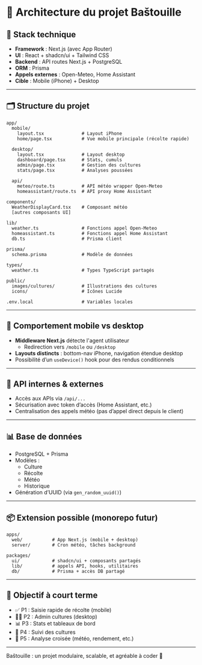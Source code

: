 # 🌿 Architecture du projet Baštouille

## 🧱 Stack technique

- **Framework** : Next.js (avec App Router)
- **UI** : React + shadcn/ui + Tailwind CSS
- **Backend** : API routes Next.js + PostgreSQL
- **ORM** : Prisma
- **Appels externes** : Open-Meteo, Home Assistant
- **Cible** : Mobile (iPhone) + Desktop

---

## 🗂️ Structure du projet

```
app/
  mobile/
    layout.tsx              # Layout iPhone
    home/page.tsx           # Vue mobile principale (récolte rapide)

  desktop/
    layout.tsx              # Layout desktop
    dashboard/page.tsx      # Stats, cumuls
    admin/page.tsx          # Gestion des cultures
    stats/page.tsx          # Analyses poussées

  api/
    meteo/route.ts          # API météo wrapper Open-Meteo
    homeassistant/route.ts  # API proxy Home Assistant

components/
  WeatherDisplayCard.tsx    # Composant météo
  [autres composants UI]

lib/
  weather.ts                # Fonctions appel Open-Meteo
  homeassistant.ts          # Fonctions appel Home Assistant
  db.ts                     # Prisma client

prisma/
  schema.prisma             # Modèle de données

types/
  weather.ts                # Types TypeScript partagés

public/
  images/cultures/          # Illustrations des cultures
  icons/                    # Icônes Lucide

.env.local                  # Variables locales
```

---

## 🚦 Comportement mobile vs desktop

- **Middleware Next.js** détecte l'agent utilisateur
  - Redirection vers `/mobile` ou `/desktop`
- **Layouts distincts** : bottom-nav iPhone, navigation étendue desktop
- Possibilité d’un `useDevice()` hook pour des rendus conditionnels

---

## 🔌 API internes & externes

- Accès aux APIs via `/api/...`
- Sécurisation avec token d’accès (Home Assistant, etc.)
- Centralisation des appels météo (pas d’appel direct depuis le client)

---

## 📊 Base de données

- PostgreSQL + Prisma
- Modèles :
  - Culture
  - Récolte
  - Météo
  - Historique
- Génération d’UUID (via `gen_random_uuid()`)

---

## 📦 Extension possible (monorepo futur)

```
apps/
  web/           # App Next.js (mobile + desktop)
  server/        # Cron météo, tâches background

packages/
  ui/            # shadcn/ui + composants partagés
  lib/           # appels API, hooks, utilitaires
  db/            # Prisma + accès DB partagé
```

---

## 📌 Objectif à court terme

- ✅ P1 : Saisie rapide de récolte (mobile)
- 🧑‍🌾 P2 : Admin cultures (desktop)
- 📊 P3 : Stats et tableaux de bord
- 🌱 P4 : Suivi des cultures
- 🔬 P5 : Analyse croisée (météo, rendement, etc.)

---

Baštouille : un projet modulaire, scalable, et agréable à coder 🌿
